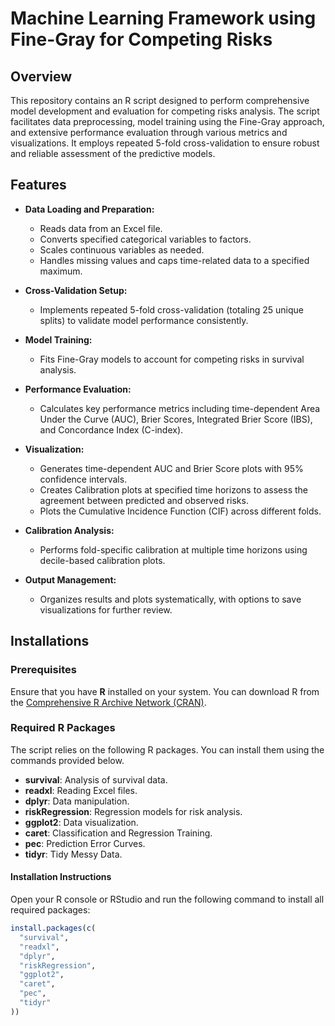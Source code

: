 # Machine Learning Framework using Fine-Gray for Competing Risks 

## Overview

This repository contains an R script designed to perform comprehensive model development and evaluation for competing risks analysis. The script facilitates data preprocessing, model training using the Fine-Gray approach, and extensive performance evaluation through various metrics and visualizations. It employs repeated 5-fold cross-validation to ensure robust and reliable assessment of the predictive models.

## Features

- **Data Loading and Preparation:**
  - Reads data from an Excel file.
  - Converts specified categorical variables to factors.
  - Scales continuous variables as needed.
  - Handles missing values and caps time-related data to a specified maximum.

- **Cross-Validation Setup:**
  - Implements repeated 5-fold cross-validation (totaling 25 unique splits) to validate model performance consistently.

- **Model Training:**
  - Fits Fine-Gray models to account for competing risks in survival analysis.
  
- **Performance Evaluation:**
  - Calculates key performance metrics including time-dependent Area Under the Curve (AUC), Brier Scores, Integrated Brier Score (IBS), and Concordance Index (C-index).

- **Visualization:**
  - Generates time-dependent AUC and Brier Score plots with 95% confidence intervals.
  - Creates Calibration plots at specified time horizons to assess the agreement between predicted and observed risks.
  - Plots the Cumulative Incidence Function (CIF) across different folds.

- **Calibration Analysis:**
  - Performs fold-specific calibration at multiple time horizons using decile-based calibration plots.

- **Output Management:**
  - Organizes results and plots systematically, with options to save visualizations for further review.

## Installations

### Prerequisites

Ensure that you have **R** installed on your system. You can download R from the [Comprehensive R Archive Network (CRAN)](https://cran.r-project.org/).

### Required R Packages

The script relies on the following R packages. You can install them using the commands provided below.

- **survival**: Analysis of survival data.
- **readxl**: Reading Excel files.
- **dplyr**: Data manipulation.
- **riskRegression**: Regression models for risk analysis.
- **ggplot2**: Data visualization.
- **caret**: Classification and Regression Training.
- **pec**: Prediction Error Curves.
- **tidyr**: Tidy Messy Data.

#### Installation Instructions

Open your R console or RStudio and run the following command to install all required packages:

```r
install.packages(c(
  "survival",
  "readxl",
  "dplyr",
  "riskRegression",
  "ggplot2",
  "caret",
  "pec",
  "tidyr"
))
```





